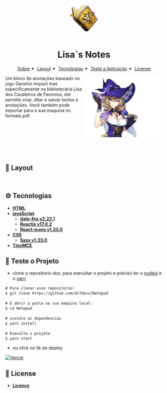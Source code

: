 <div align="center">
<img align="center" width="90" src=".github/bg-book.png">
</div>
<br>

<h1 align="center">Lisa`s Notes</h1>

<p align="center">
  <a href="#-About">Sobre</a>&nbsp;✦&nbsp;
  <a href="#-Layout">Layout</a>&nbsp;✦&nbsp;
  <a href="#-Tecnologias">Tecnologias</a>&nbsp;✦&nbsp;
  <a href="#-Teste-o-Projeto">Teste a Aplicação</a>&nbsp;✦&nbsp;
  <a href="#-License">License</a>
</p>


<img align="right" width="250" src="./.github/lisa.png" alt="Lisa">
Um bloco de anotações baseado no jogo Genshin Impact mas especificamente na bibliotecária Lisa dos Cavaleiros de Favonius, ele permite criar, ditar e salvar textos e anotações. Você também pode exportar para a sua maquina no formato pdf.

<br><br><br><br><br><br>

## 🧩 **Layout**

<img src="">

## ⚙ **Tecnologias**

- [**HTML**](https://www.w3schools.com/html/html_intro.asp)
- [**javaScript**](https://www.w3schools.com/js/)
    - [**date-fns v2.22.1**](https://date-fns.org/)
    - [**Reactjs v17.0.2**](https://reactjs.org/)
    - [**React-icons v1.33.0**](https://react-icons.github.io/react-icons)
- [**CSS**](https://www.w3schools.com/css/)
    - [**Sass v1.33.0**](https://sass-lang.com/)
- [**TinyMCE**](https://www.tiny.cloud/)


## 📔 **Teste o Projeto**
- clone o repositorio obs: para execultar o projeto e preciso ter o [nodejs](https://nodejs.org/en/) e o [yarn](https://classic.yarnpkg.com/en/)
```
# Para clonar esse repositorio:
$ git clone https://github.com/dc7devs/Notepad

# E abrir a pasta na sua maquina local:
$ cd Notepad

# instale as dependencias
$ yarn install

# Execulte o projeto
$ yarn start

```

- ou click no lik do deploy

[![Vercel](https://img.shields.io/static/v1?label=&message=VERCEL&color=black&style=for-the-badge&logo=VERCEL)](https://note-pad-diego-devss.vercel.app/)

## 📝 **License**

- [**Licence**](https://github.com/dc7devs/Notepad/blob/main/LICENSE)
